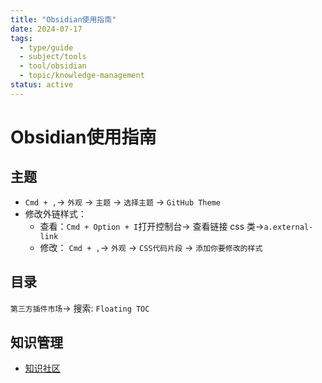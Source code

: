 ```yaml
---
title: "Obsidian使用指南"
date: 2024-07-17
tags: 
  - type/guide
  - subject/tools
  - tool/obsidian
  - topic/knowledge-management
status: active
---
```


# Obsidian使用指南

## 主题

- `Cmd + ,`-> `外观` -> `主题` -> `选择主题` -> `GitHub Theme`
- 修改外链样式：
  - 查看：`Cmd + Option + I`打开控制台-> 查看链接 css 类->`a.external-link`
  - 修改： `Cmd + ,`-> `外观` -> `CSS代码片段` -> `添加你要修改的样式`

## 目录

`第三方插件市场`-> 搜索: `Floating TOC`

## 知识管理

- [知识社区](https://pkmer.cn/Pkmer-Docs/50-%E6%95%99%E7%A8%8B/%E7%9F%A5%E8%AF%86%E7%AE%A1%E7%90%86/%E7%9F%A5%E8%AF%86%E7%AE%A1%E7%90%86%E6%95%99%E7%A8%8B/) 